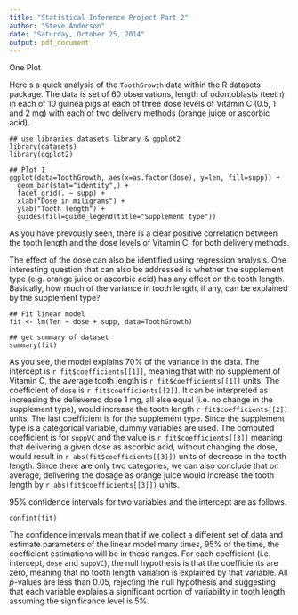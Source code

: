 ```yaml
---
title: "Statistical Inference Project Part 2"
author: "Steve Anderson"
date: "Saturday, October 25, 2014"
output: pdf_document
---
```


One Plot 

Here's a quick analysis of the `ToothGrowth` data within the R datasets package. The data is set of 60 observations, length of odontoblasts (teeth) in each of 10 guinea pigs at each of three dose levels of Vitamin C (0.5, 1 and 2 mg) with each of two delivery methods (orange juice or ascorbic acid).

```{r}
## use libraries datasets library & ggplot2
library(datasets)
library(ggplot2)

## Plot 1
ggplot(data=ToothGrowth, aes(x=as.factor(dose), y=len, fill=supp)) +
  geom_bar(stat="identity",) +
  facet_grid(. ~ supp) +
  xlab("Dose in miligrams") +
  ylab("Tooth length") +
  guides(fill=guide_legend(title="Supplement type"))
```

As you have prevously seen, there is a clear positive correlation between the
tooth length and the dose levels of Vitamin C, for both delivery methods.

The effect of the dose can also be identified using regression analysis. One
interesting question that can also be addressed is whether the supplement type
(e.g. orange juice or ascorbic acid) has any effect on the tooth length. Basically, how much of the variance in tooth length, if any, can be explained by
the supplement type?


```{r}
## Fit linear model
fit <- lm(len ~ dose + supp, data=ToothGrowth)

## get summary of dataset
summary(fit)
```

As you see, the model explains 70% of the variance in the data.
The intercept is `r fit$coefficients[[1]]`, meaning that with no supplement of
Vitamin C, the average tooth length is `r fit$coefficients[[1]]` units. The
coefficient of `dose` is `r fit$coefficients[[2]]`. It can be interpreted as
increasing the delievered dose 1 mg, all else equal (i.e. no change in the
supplement type), would increase the tooth length `r fit$coefficients[[2]]` units.
The last coefficient is for the supplement type. Since the supplement type is
a categorical variable, dummy variables are used. The computed coefficient
is for `suppVC` and the value is `r fit$coefficients[[3]]` meaning that delivering
a given dose as ascorbic acid, without changing the dose, would result in
`r abs(fit$coefficients[[3]])` units of decrease in the tooth length. Since there
are only two categories, we can also conclude that on average, delivering the dosage as orange juice would increase the tooth length by `r abs(fit$coefficients[[3]])` units.

95% confidence intervals for two variables and the intercept are as follows.
```{r}
confint(fit)
```
The confidence intervals mean that if we collect a different set of data and
estimate parameters of the linear model many times, 95% of the time, the
coefficient estimations will be in these ranges. For each coefficient (i.e.
intercept, `dose` and `suppVC`), the null hypothesis is that the coefficients are
zero, meaning that no tooth length variation is explained by that variable.
All _p_-values are less than 0.05, rejecting the null hypothesis and suggesting
that each variable explains a significant portion of variability in tooth length,
assuming the significance level is 5%.